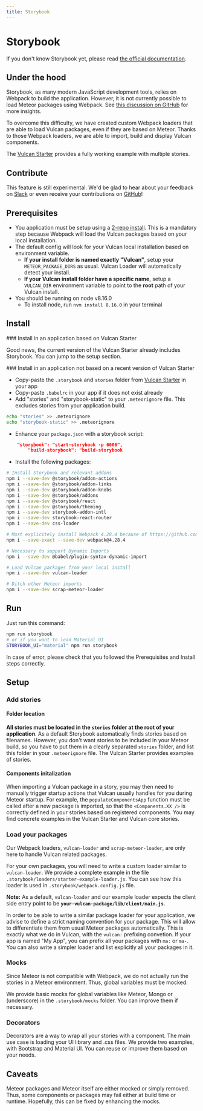 ```yaml
---
title: Storybook
---
```


# Storybook

If you don't know Storybook yet, please read [the official documentation](<https://storybook.js.org/>).

## Under the hood

Storybook, as many modern JavaScript development tools, relies on Webpack to build the application. However, it is not currently possible to load Meteor packages using Webpack. See [this discussion on GitHub](<https://github.com/storybooks/storybook/issues/3329>) for more insights.

To overcome this difficulty, we have created custom Webpack loaders that are able to load Vulcan packages, even if they are based on Meteor. Thanks to those Webpack loaders, we are able to import, build and display Vulcan components. 

The [Vulcan Starter](<https://github.com/VulcanJS/Vulcan-Starter>) provides a fully working example with multiple stories.

## Contribute

This feature is still experimental. We'd be glad to hear about your feedback on [Slack](<http://slack.telescopeapp.org/>) or even receive your contributions on [GitHub](<https://github.com/VulcanJS/Vulcan-Starter>)!

## Prerequisites

- You application must be setup using a [2-repo install](<http://docs.vulcanjs.org/index.html#Two-Repo-Install-Optional>). This is a mandatory step because Webpack will load the Vulcan packages based on your local installation.
- The default config will look for your Vulcan local installation based on environment variable. 
  - **If your install folder is named exactly "Vulcan"**, setup your `METEOR_PACKAGE_DIRS`  as usual. Vulcan Loader will automatically detect your install.
  - **If your Vulcan install folder have a specific name**, setup a `VULCAN_DIR` environment variable to point to the **root** path of your Vulcan install.
- You should be running on node v8.16.0
  - To install node, run `nvm install 8.16.0` in your terminal

## Install

### Install in an application based on Vulcan Starter

Good news, the current version of the Vulcan Starter already includes Storybook. You can jump to the setup section.

### Install in an application not based on a recent version of Vulcan Starter

- Copy-paste the `.storybook` and `stories` folder from [Vulcan Starter](https://github.com/VulcanJS/Vulcan-Starter) in your app
- Copy-paste `.babelrc` in your app if it does not exist already
- Add "stories" and "storybook-static" to your `.meteorignore` file. This excludes stories from your application build.
```sh
echo "stories" >> .meteorignore
echo "storybook-static" >> .meteorignore
```
- Enhance your `package.json` with a storybook script:

```json
	"storybook": "start-storybook -p 6006",
    	"build-storybook": "build-storybook
```

- Install the following packages:

```sh
# Install Storybook and relevant addons
npm i --save-dev @storybook/addon-actions
npm i --save-dev @storybook/addon-links
npm i --save-dev @storybook/addon-knobs
npm i --save-dev @storybook/addons
npm i --save-dev @storybook/react
npm i --save-dev @storybook/theming
npm i --save-dev storybook-addon-intl
npm i --save-dev storybook-react-router
npm i --save-dev css-loader

# Must explicitely install Webpack 4.28.4 because of https://github.com/webpack/webpack/issues/8656
npm i --save-exact --save-dev webpack@4.28.4

# Necessary to support Dynamic Imports
npm i --save-dev @babel/plugin-syntax-dynamic-import

# Load Vulcan packages from your local install
npm i --save-dev vulcan-loader

# Ditch other Meteor imports
npm i --save-dev scrap-meteor-loader
```

## Run

Just run this command:

```sh
npm run storybook
# or if you want to load Material UI
STORYBOOK_UI="material" npm run storybook
```

In case of error, please check that you followed the Prerequisites and Install steps correctly.

## Setup

### Add stories

#### Folder location
**All stories must be located in the `stories` folder at the root of your application**. As a default Storybook automatically finds stories based on filenames. However, you don't want stories to be included in your Meteor build, so you have to put them in a clearly separated `stories` folder, and list this folder in your `.meteorignore` file. The Vulcan Starter provides examples of stories.

#### Components initalization

When importing a Vulcan package in a story, you may then need to manually trigger startup actions that Vulcan usually handles for you during Meteor startup. For example, the `populateComponentsApp` function must be called after a new package is imported, so that the `<Components.XX />` is correctly defined in your stories based on registered components. You may find concrete examples in the Vulcan Starter and Vulcan core stories.

### Load your packages

Our Webpack loaders, `vulcan-loader` and `scrap-meteor-loader`, are only here to handle Vulcan related packages.

For your own packages, you will need to write a custom loader similar to `vulcan-loader`. We provide a complete example in the file `.storybook/loaders/starter-example-loader.js`. You can see how this loader is used in `.storybook/webpack.config.js` file.

**Note:** As a default, `vulcan-loader` and our example loader expects the client side entry point to be **`your-vulcan-package/lib/client/main.js`**.

In order to be able to write a similar package loader for your application, we advise to define a strict naming convention for your package. This will allow to differentiate them from usual Meteor packages automatically. This is exactly what we do in Vulcan, with the `vulcan:` prefixing convetion. If your app is named "My App", you can prefix all your packages with `ma:` or `ma-`. You can also write a simpler loader and list explicitly all your packages in it.

### Mocks

Since Meteor is not compatible with Webpack, we do not actually run the stories in a Meteor environment. Thus, global variables must be mocked.

We provide basic mocks for global variables like Meteor, Mongo or `_` (underscore) in the `.storybook/mocks` folder. You can improve them if necessary.

### Decorators

Decorators are a way to wrap all your stories with a component. The main use case is loading your UI library and .css files. We provide two examples, with Bootstrap and Material UI. You can reuse or improve them based on your needs.

## Caveats

Meteor packages and Meteor itself are either mocked or simply removed. Thus, some components or packages may fail either at build time or runtime. Hopefully, this can be fixed by enhancing the mocks.

